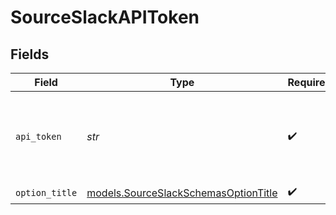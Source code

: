 # SourceSlackAPIToken


## Fields

| Field                                                                                                                                     | Type                                                                                                                                      | Required                                                                                                                                  | Description                                                                                                                               |
| ----------------------------------------------------------------------------------------------------------------------------------------- | ----------------------------------------------------------------------------------------------------------------------------------------- | ----------------------------------------------------------------------------------------------------------------------------------------- | ----------------------------------------------------------------------------------------------------------------------------------------- |
| `api_token`                                                                                                                               | *str*                                                                                                                                     | :heavy_check_mark:                                                                                                                        | A Slack bot token. See the <a href="https://docs.airbyte.com/integrations/sources/slack">docs</a> for instructions on how to generate it. |
| `option_title`                                                                                                                            | [models.SourceSlackSchemasOptionTitle](../models/sourceslackschemasoptiontitle.md)                                                        | :heavy_check_mark:                                                                                                                        | N/A                                                                                                                                       |